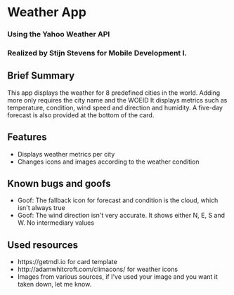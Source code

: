 <h1>Weather App</h1>
<h3>Using the Yahoo Weather API</h3>
<h3>Realized by Stijn Stevens for Mobile Development I.</h3>
<h2>Brief Summary</h2>
<p>This app displays the weather for 8 predefined cities in the world. Adding more only requires the city name and the WOEID
It displays metrics such as temperature, condition, wind speed and direction and humidity. A five-day forecast is also provided at the bottom of the card.</p>

<h2>Features</h2>
<ul>
  <li>Displays weather metrics per city</li>
  <li>Changes icons and images according to the weather condition</li>
</ul>

<h2>Known bugs and goofs</h2>
<ul>
  <li>Goof: The fallback icon for forecast and condition is the cloud, which isn't always true</li>
  <li>Goof: The wind direction isn't very accurate. It shows either N, E, S and W. No intermediary values</li>
</ul>

<h2>Used resources</h2>
<ul>
  <li>https://getmdl.io for card template</li>
  <li>http://adamwhitcroft.com/climacons/ for weather icons</li>
  <li>Images from various sources, if I've used your image and you want it taken down, let me know.</li>
</ul>
